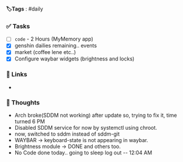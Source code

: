  **🏷️Tags** : #daily
### ✅ Tasks
- [ ]  `code` - 2 Hours (MyMemory app)
- [x] genshin dailies remaining.. events
- [x] market (coffee lene etc..)
- [x] Configure waybar widgets (brightness and locks)
### 🔗 Links
- 
### 🧠 Thoughts
- Arch broke(SDDM not working) after update so, trying to fix it, time turned 6 PM 
- Disabled SDDM service for now by systemctl using chroot.
- now, switched to sddm instead of sddm-git 
- WAYBAR -> keyboard-state is not appearing in waybar.
-  Brightness module -> DONE and others too.
- No Code done today.. going to sleep log out -- 12:04 AM